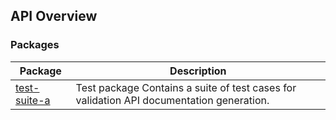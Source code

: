 ## API Overview

### Packages

| Package | Description |
| - | - |
| [test-suite-a](docs/test-suite-a/) | Test package Contains a suite of test cases for validation API documentation generation. |
